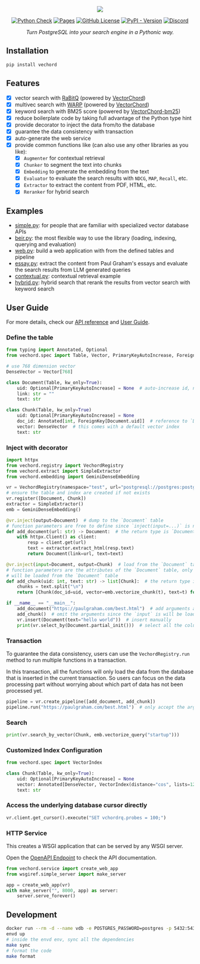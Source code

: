 <div align="center">
<img src="https://github.com/user-attachments/assets/7b2819bb-1a7d-4b84-9ff9-d0c4d5340da9">

<p>

[![Python Check][ci-check-badge]][ci-check-file]
[![Pages][ci-page-badge]][document-link]
[![GitHub License][license-badge]][license-link]
[![PyPI - Version][pypi-badge]][pypi-link]
[![Discord][discord-badge]][discord-link]

</p>
<p><em>Turn PostgreSQL into your search engine in a Pythonic way.</em></p>
</div>

## Installation

```sh
pip install vechord
```

## Features

- [x] vector search with [RaBitQ][rabitq] (powered by [VectorChord][vectorchord])
- [x] multivec search with [WARP][xtr-warp] (powered by [VectorChord][vectorchord])
- [x] keyword search with BM25 score (powered by [VectorChord-bm25][vectorchord-bm25])
- [x] reduce boilerplate code by taking full advantage of the Python type hint
- [x] provide decorator to inject the data from/to the database
- [x] guarantee the data consistency with transaction
- [x] auto-generate the web service
- [x] provide common functions like (can also use any other libraries as you like):
  - [x] `Augmenter` for contextual retrieval
  - [x] `Chunker` to segment the text into chunks
  - [x] `Embedding` to generate the embedding from the text
  - [x] `Evaluator` to evaluate the search results with `NDCG`, `MAP`, `Recall`, etc.
  - [x] `Extractor` to extract the content from PDF, HTML, etc.
  - [x] `Reranker` for hybrid search

## Examples

- [simple.py](examples/simple.py): for people that are familiar with specialized vector database APIs
- [beir.py](examples/beir.py): the most flexible way to use the library (loading, indexing, querying and evaluation)
- [web.py](examples/web.py): build a web application with from the defined tables and pipeline
- [essay.py](examples/essay.py): extract the content from Paul Graham's essays and evaluate the search results from LLM generated queries
- [contextual.py](examples/contextual.py): contextual retrieval example
- [hybrid.py](examples/hybrid.py): hybrid search that rerank the results from vector search with keyword search

## User Guide

For more details, check our [API reference][document-api] and [User Guide][document-guide].
### Define the table

```python
from typing import Annotated, Optional
from vechord.spec import Table, Vector, PrimaryKeyAutoIncrease, ForeignKey

# use 768 dimension vector
DenseVector = Vector[768]

class Document(Table, kw_only=True):
    uid: Optional[PrimaryKeyAutoIncrease] = None  # auto-increase id, no need to set
    link: str = ""
    text: str

class Chunk(Table, kw_only=True)
    uid: Optional[PrimaryKeyAutoIncrease] = None
    doc_id: Annotated[int, ForeignKey[Document.uid]]  # reference to `Document.uid` on DELETE CASCADE
    vector: DenseVector  # this comes with a default vector index
    text: str
```

### Inject with decorator

```python
import httpx
from vechord.registry import VechordRegistry
from vechord.extract import SimpleExtractor
from vechord.embedding import GeminiDenseEmbedding

vr = VechordRegistry(namespace="test", url="postgresql://postgres:postgres@127.0.0.1:5432/")
# ensure the table and index are created if not exists
vr.register([Document, Chunk])
extractor = SimpleExtractor()
emb = GeminiDenseEmbedding()

@vr.inject(output=Document)  # dump to the `Document` table
# function parameters are free to define since `inject(input=...)` is not set
def add_document(url: str) -> Document:  # the return type is `Document`
    with httpx.Client() as client:
        resp = client.get(url)
        text = extractor.extract_html(resp.text)
        return Document(link=url, text=text)

@vr.inject(input=Document, output=Chunk)  # load from the `Document` table and dump to the `Chunk` table
# function parameters are the attributes of the `Document` table, only defined attributes
# will be loaded from the `Document` table
def add_chunk(uid: int, text: str) -> list[Chunk]:  # the return type is `list[Chunk]`
    chunks = text.split("\n")
    return [Chunk(doc_id=uid, vector=emb.vectorize_chunk(t), text=t) for t in chunks]

if __name__ == "__main__":
    add_document("https://paulgraham.com/best.html")  # add arguments as usual
    add_chunk()  # omit the arguments since the `input` is will be loaded from the `Document` table
    vr.insert(Document(text="hello world"))  # insert manually
    print(vr.select_by(Document.partial_init()))  # select all the columns from table `Document`
```

### Transaction

To guarantee the data consistency, users can use the `VechordRegistry.run` method to run multiple
functions in a transaction.

In this transaction, all the functions will only load the data from the database that is inserted
in the current transaction. So users can focus on the data processing part without worrying about
which part of data has not been processed yet.

```python
pipeline = vr.create_pipeline([add_document, add_chunk])
pipeline.run("https://paulgraham.com/best.html")  # only accept the arguments for the first function
```

### Search

```python
print(vr.search_by_vector(Chunk, emb.vectorize_query("startup")))
```

### Customized Index Configuration

```python
from vechord.spec import VectorIndex

class Chunk(Table, kw_only=True):
    uid: Optional[PrimaryKeyAutoIncrease] = None
    vector: Annotated[DenseVector, VectorIndex(distance="cos", lists=128)]
    text: str
```

### Access the underlying database cursor directly

```python
vr.client.get_cursor().execute("SET vchordrq.probes = 100;")
```

### HTTP Service

This creates a WSGI application that can be served by any WSGI server.

Open the [OpenAPI Endpoint](http://127.0.0.1:8000/openapi/swagger) to check the API documentation.

```python
from vechord.service import create_web_app
from wsgiref.simple_server import make_server

app = create_web_app(vr)
with make_server("", 8000, app) as server:
    server.serve_forever()
```

## Development

```bash
docker run --rm -d --name vdb -e POSTGRES_PASSWORD=postgres -p 5432:5432 ghcr.io/tensorchord/vchord-suite:pg17-latest
envd up
# inside the envd env, sync all the dependencies
make sync
# format the code
make format
```

[vectorchord]: https://github.com/tensorchord/VectorChord/
[vectorchord-bm25]: https://github.com/tensorchord/VectorChord-bm25
[rabitq]: https://github.com/gaoj0017/RaBitQ
[xtr-warp]:https://github.com/jlscheerer/xtr-warp
[ci-check-badge]: https://github.com/tensorchord/vechord/actions/workflows/check.yml/badge.svg
[ci-check-file]: https://github.com/tensorchord/vechord/actions/workflows/check.yml
[ci-page-badge]: https://github.com/tensorchord/vechord/actions/workflows/pages.yml/badge.svg
[document-link]: https://tensorchord.github.io/vechord/
[document-api]: https://tensorchord.github.io/vechord/api.html
[document-guide]: https://tensorchord.github.io/vechord/guide.html
[license-badge]: https://img.shields.io/github/license/tensorchord/vechord
[license-link]: https://github.com/tensorchord/vechord/blob/main/LICENSE
[pypi-badge]: https://img.shields.io/pypi/v/vechord
[pypi-link]: https://pypi.org/project/vechord/
[discord-badge]: https://img.shields.io/discord/974584200327991326?&logoColor=white&color=5865F2&style=flat&logo=discord&cacheSeconds=60
[discord-link]: https://discord.gg/KqswhpVgdU
